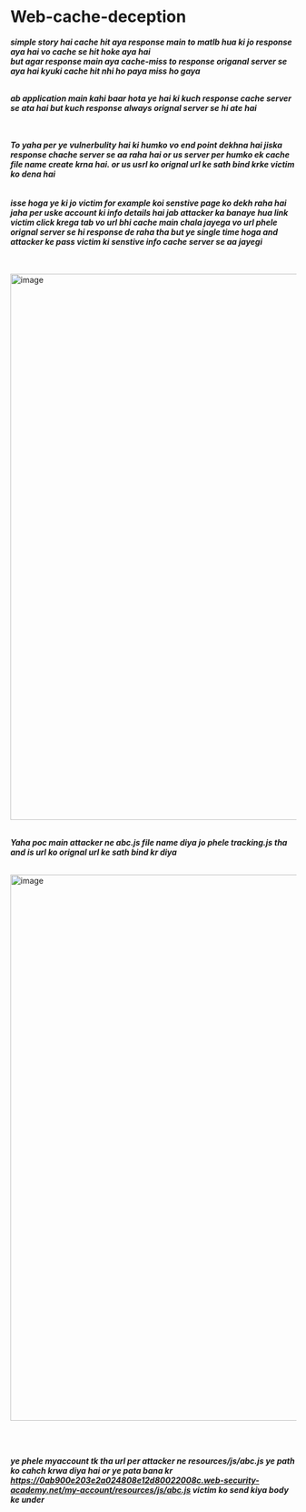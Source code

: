 # Web-cache-deception

***simple story hai cache hit aya response main to matlb hua ki jo response aya hai vo cache se hit hoke aya hai </br>but agar response main aya cache-miss to response origanal server se aya hai kyuki cache hit nhi ho paya miss ho gaya***</br></br>

***ab application main kahi baar hota ye hai ki kuch response cache server se ata hai but kuch response always orignal server se hi ate hai***
</br></br></br>

***To yaha per ye vulnerbulity hai ki humko vo end point dekhna hai jiska response chache server se aa raha hai or us server per humko ek cache file name create krna hai. or us usrl ko orignal url ke sath bind krke victim ko dena hai</br></br></br> isse hoga ye ki jo victim for example koi senstive page ko dekh raha hai jaha per uske account ki info details hai jab attacker ka banaye hua link victim click krega tab vo url bhi cache main chala jayega vo url phele orignal server se hi response de raha tha but ye single time hoga and attacker ke pass victim ki senstive info cache server se aa jayegi***</br></br></br>


<img width="960" alt="image" src="https://github.com/user-attachments/assets/e409635a-98a3-43b0-9374-2f4f30e3a2ce">
</br></br>

***Yaha poc main attacker ne abc.js file name diya jo phele tracking.js tha and is url ko orignal url ke sath bind kr diya***</br></br>

<img width="960" alt="image" src="https://github.com/user-attachments/assets/2a1eb1a9-e3ad-41ac-8a64-267a0cdc6bfb">

</br></br>

***ye phele myaccount tk tha url per attacker ne resources/js/abc.js ye path ko cahch krwa diya hai or ye pata bana kr https://0ab900e203e2a024808e12d80022008c.web-security-academy.net/my-account/resources/js/abc.js victim ko send kiya body ke under </br></br> <script>document.location="https://0ab900e203e2a024808e12d80022008c.web-security-academy.net/my-account/resources/js/abc.js"</script></br></br> daal kr csrf poc share ki or jaise victim is link per click kra uski senstive info attacker ke pass aa gayi***</br></br>

<img width="959" alt="image" src="https://github.com/user-attachments/assets/193b7a28-2827-46a8-ac40-f81846fd3ef8">







